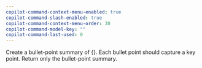 ```yaml
---
copilot-command-context-menu-enabled: true
copilot-command-slash-enabled: true
copilot-command-context-menu-order: 30
copilot-command-model-key: ""
copilot-command-last-used: 0
---
```

Create a bullet-point summary of {}. Each bullet point should capture a key point. Return only the bullet-point summary.